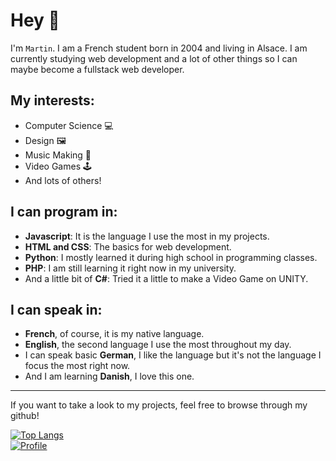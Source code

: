 # Hey 👋
I'm `Martin`. I am a French student born in 2004 and living in Alsace. I am currently studying web development and a lot of other things so I can maybe become a fullstack web developer.

## My interests:
- Computer Science 💻
- Design 🖼️
- Music Making 🎷
- Video Games 🕹️
- And lots of others!

## I can program in:
- **Javascript**: It is the language I use the most in my projects.
- **HTML and CSS**: The basics for web development.
- **Python**: I mostly learned it during high school in programming classes.
- **PHP**: I am still learning it right now in my university.
- And a little bit of **C#**: Tried it a little to make a Video Game on UNITY.

## I can speak in:
- **French**, of course, it is my native language.
- **English**, the second language I use the most throughout my day.
- I can speak basic **German**, I like the language but it's not the language I focus the most right now.
- And I am learning **Danish**, I love this one.

****
If you want to take a look to my projects, feel free to browse through my github!

[![Top Langs](https://github-readme-stats.vercel.app/api/top-langs/?username=MartinPJB&layout=compact&theme=dark&hide_border=true)](https://github.com/anuraghazra/github-readme-stats)
<br>
[![Profile](https://github-readme-stats.vercel.app/api?username=MartinPJB&theme=dark&hide_border=true)](https://github-readme-stats.vercel.app/api?username=Cheeteau)

